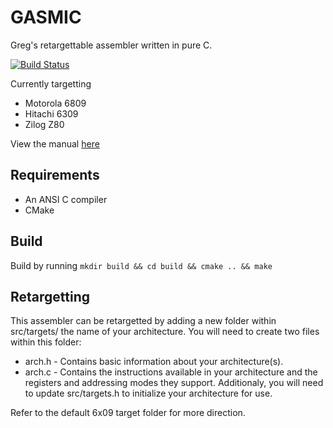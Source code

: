 # GASMIC
Greg's retargettable assembler written in pure C.

[![Build Status](https://travis-ci.org/stuffandahalf/GASMIC.svg?branch=master)](https://travis-ci.org/stuffandahalf/GASMIC)

Currently targetting
* Motorola 6809
* Hitachi 6309
* Zilog Z80

View the manual [here](http://ganorton.me/GASMIC/manual.html)

## Requirements
* An ANSI C compiler
* CMake

## Build
Build by running `mkdir build && cd build && cmake .. && make`

## Retargetting
This assembler can be retargetted by adding a new folder within src/targets/ the name of your architecture.
You will need to create two files within this folder:
* arch.h - Contains basic information about your architecture(s).
* arch.c - Contains the instructions available in your architecture and the registers and addressing modes they support.
Additionaly, you will need to update src/targets.h to initialize your architecture for use.

Refer to the default 6x09 target folder for more direction.
